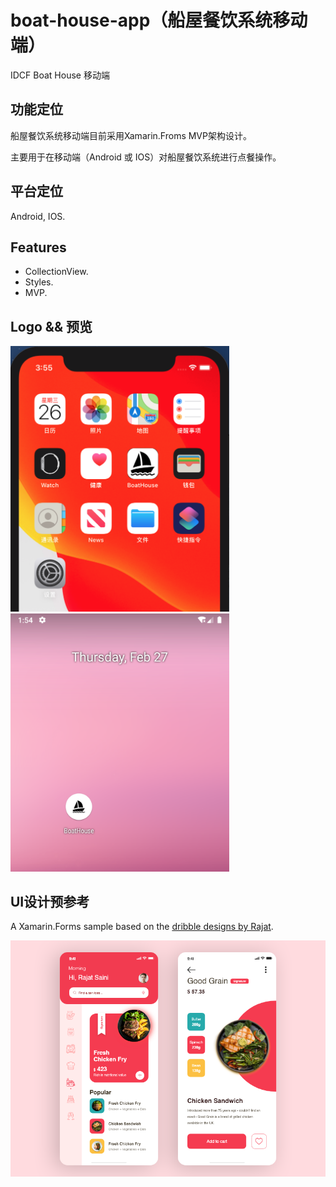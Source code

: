 # boat-house-app（船屋餐饮系统移动端）
IDCF Boat House 移动端


## 功能定位

船屋餐饮系统移动端目前采用Xamarin.Froms MVP架构设计。

主要用于在移动端（Android 或 IOS）对船屋餐饮系统进行点餐操作。

## 平台定位
Android, IOS.

## Features
* CollectionView.
* Styles.
* MVP.

## Logo && 预览

<img src="Screenshots/01iOS.png" Width="350" />
<img src="Screenshots/02Android.png" Width="350" />


## UI设计预参考

A Xamarin.Forms sample based on the [dribble designs by Rajat](https://dribbble.com/shots/8970618-Food-App).


<img src="doc/Imgs/replicatingfoodimage.png" Width="600" />
